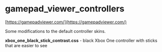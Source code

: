 # gamepad_viewer_controllers

[https://gamepadviewer.com/](https://gamepadviewer.com/)

Some modifications to the default controller skins.

**xbox_one_black_stick_contrast.css** - black Xbox One controller with sticks that are easier to see
